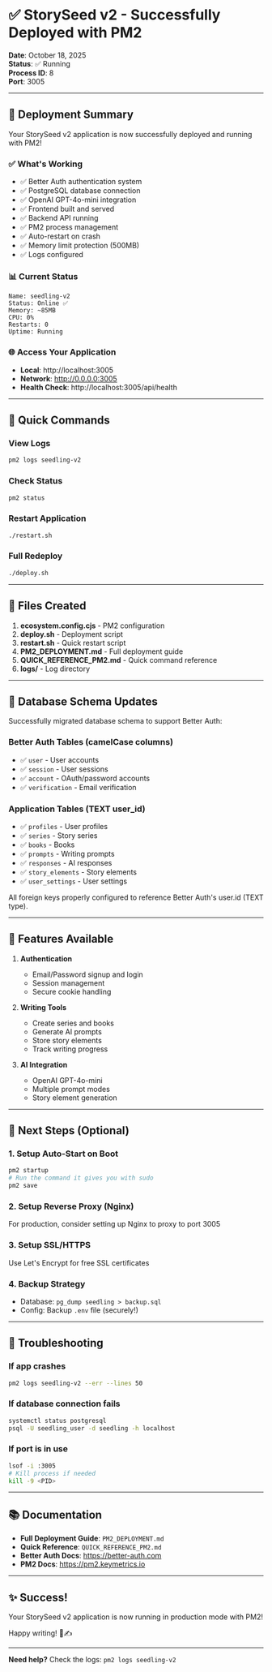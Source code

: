 # ✅ StorySeed v2 - Successfully Deployed with PM2

**Date**: October 18, 2025  
**Status**: ✅ Running  
**Process ID**: 8  
**Port**: 3005

---

## 🎉 Deployment Summary

Your StorySeed v2 application is now successfully deployed and running with PM2!

### ✅ What's Working
- ✅ Better Auth authentication system
- ✅ PostgreSQL database connection
- ✅ OpenAI GPT-4o-mini integration
- ✅ Frontend built and served
- ✅ Backend API running
- ✅ PM2 process management
- ✅ Auto-restart on crash
- ✅ Memory limit protection (500MB)
- ✅ Logs configured

### 📊 Current Status
```
Name: seedling-v2
Status: Online ✅
Memory: ~85MB
CPU: 0%
Restarts: 0
Uptime: Running
```

### 🌐 Access Your Application

- **Local**: http://localhost:3005
- **Network**: http://0.0.0.0:3005
- **Health Check**: http://localhost:3005/api/health

---

## 🚀 Quick Commands

### View Logs
```bash
pm2 logs seedling-v2
```

### Check Status
```bash
pm2 status
```

### Restart Application
```bash
./restart.sh
```

### Full Redeploy
```bash
./deploy.sh
```

---

## 📁 Files Created

1. **ecosystem.config.cjs** - PM2 configuration
2. **deploy.sh** - Deployment script
3. **restart.sh** - Quick restart script
4. **PM2_DEPLOYMENT.md** - Full deployment guide
5. **QUICK_REFERENCE_PM2.md** - Quick command reference
6. **logs/** - Log directory

---

## 🔧 Database Schema Updates

Successfully migrated database schema to support Better Auth:

### Better Auth Tables (camelCase columns)
- ✅ `user` - User accounts
- ✅ `session` - User sessions
- ✅ `account` - OAuth/password accounts
- ✅ `verification` - Email verification

### Application Tables (TEXT user_id)
- ✅ `profiles` - User profiles
- ✅ `series` - Story series
- ✅ `books` - Books
- ✅ `prompts` - Writing prompts
- ✅ `responses` - AI responses
- ✅ `story_elements` - Story elements
- ✅ `user_settings` - User settings

All foreign keys properly configured to reference Better Auth's user.id (TEXT type).

---

## 🎯 Features Available

1. **Authentication**
   - Email/Password signup and login
   - Session management
   - Secure cookie handling

2. **Writing Tools**
   - Create series and books
   - Generate AI prompts
   - Store story elements
   - Track writing progress

3. **AI Integration**
   - OpenAI GPT-4o-mini
   - Multiple prompt modes
   - Story element generation

---

## 📝 Next Steps (Optional)

### 1. Setup Auto-Start on Boot
```bash
pm2 startup
# Run the command it gives you with sudo
pm2 save
```

### 2. Setup Reverse Proxy (Nginx)
For production, consider setting up Nginx to proxy to port 3005

### 3. Setup SSL/HTTPS
Use Let's Encrypt for free SSL certificates

### 4. Backup Strategy
- Database: `pg_dump seedling > backup.sql`
- Config: Backup `.env` file (securely!)

---

## 🐛 Troubleshooting

### If app crashes
```bash
pm2 logs seedling-v2 --err --lines 50
```

### If database connection fails
```bash
systemctl status postgresql
psql -U seedling_user -d seedling -h localhost
```

### If port is in use
```bash
lsof -i :3005
# Kill process if needed
kill -9 <PID>
```

---

## 📚 Documentation

- **Full Deployment Guide**: `PM2_DEPLOYMENT.md`
- **Quick Reference**: `QUICK_REFERENCE_PM2.md`
- **Better Auth Docs**: https://better-auth.com
- **PM2 Docs**: https://pm2.keymetrics.io

---

## ✨ Success!

Your StorySeed v2 application is now running in production mode with PM2!

Happy writing! 📖✍️

---

**Need help?** Check the logs: `pm2 logs seedling-v2`
